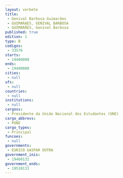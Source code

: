 ```yaml
---
layout: verbete
title:
 - Genival Barbosa Guimarães
 - GUIMARAES, GENIVAL BARBOSA
 - GUIMARÃES, Genival Barbosa
published: true
edition: 1  
type: B
codigos: 
 - 33576
starts: 
 - 19480000
ends: 
 - 19490000
cities: 
 - null 
ufs: 
 - null 
countries: 
 - null 
institutions: 
 - null 
cargoss: 
 - Presidente da União Nacional dos Estudantes (UNE)
cargo_abbrevs: 
 - PUNE
cargo_types: 
 - Principal
funcoes: 
 - null 
governments: 
 - EURICO GASPAR DUTRA
government_inis: 
 - 19460131
government_ends: 
 - 19510131
---
```


